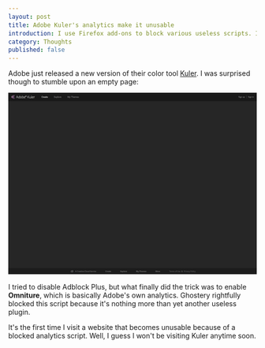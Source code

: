```yaml
---
layout: post
title: Adobe Kuler's analytics make it unusable
introduction: I use Firefox add-ons to block various useless scripts. It never prevented me from seamlessly browsing the web. Until now.
category: Thoughts
published: false
---
```


Adobe just released a new version of their color tool [Kuler](https://kuler.adobe.com). I was surprised though to stumble upon an empty page:

![Adobe Kuler's homepage](/images/post/adobe-kuler-unusable.png)

I tried to disable Adblock Plus, but what finally did the trick was to enable **Omniture**, which is basically Adobe's own analytics. Ghostery rightfully blocked this script because it's nothing more than yet another useless plugin.

It's the first time I visit a website that becomes unusable because of a blocked analytics script. Well, I guess I won't be visiting Kuler anytime soon.
